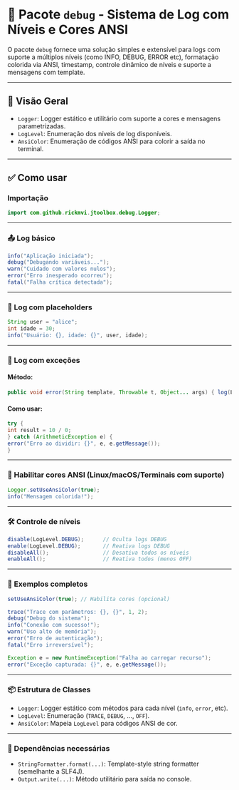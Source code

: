 # 🐞 Pacote `debug` - Sistema de Log com Níveis e Cores ANSI

O pacote `debug` fornece uma solução simples e extensível para logs com suporte a múltiplos níveis (como INFO, DEBUG, ERROR etc), formatação colorida via ANSI, timestamp, controle dinâmico de níveis e suporte a mensagens com template.

---

## 📘 Visão Geral

- `Logger`: Logger estático e utilitário com suporte a cores e mensagens parametrizadas.
- `LogLevel`: Enumeração dos níveis de log disponíveis.
- `AnsiColor`: Enumeração de códigos ANSI para colorir a saída no terminal.

---

## ✅ Como usar

### Importação

```java
import com.github.rickmvi.jtoolbox.debug.Logger;
```
---
### 📤 Log básico

```java
info("Aplicação iniciada");
debug("Debugando variáveis...");
warn("Cuidado com valores nulos");
error("Erro inesperado ocorreu");
fatal("Falha crítica detectada");
```
---
### 🧩 Log com placeholders

```java
String user = "alice";
int idade = 30;
info("Usuário: {}, idade: {}", user, idade);
```
---
### 🧨 Log com exceções

#### Método:
```java
public void error(String template, Throwable t, Object... args) { log(LogLevel.ERROR, template, t, args); }
```

#### Como usar:
```java
try {
int result = 10 / 0;
} catch (ArithmeticException e) {
error("Erro ao dividir: {}", e, e.getMessage());
}
```
---
### 🎨 Habilitar cores ANSI (Linux/macOS/Terminais com suporte)

```java
Logger.setUseAnsiColor(true);
info("Mensagem colorida!");
```
---
### 🛠️ Controle de níveis

```java
disable(LogLevel.DEBUG);      // Oculta logs DEBUG
enable(LogLevel.DEBUG);       // Reativa logs DEBUG
disableAll();                 // Desativa todos os níveis
enableAll();                  // Reativa todos (menos OFF)
```
---

### 🧪 Exemplos completos

```java
setUseAnsiColor(true); // Habilita cores (opcional)

trace("Trace com parâmetros: {}, {}", 1, 2);
debug("Debug do sistema");
info("Conexão com sucesso!");
warn("Uso alto de memória");
error("Erro de autenticação");
fatal("Erro irreversível");

Exception e = new RuntimeException("Falha ao carregar recurso");
error("Exceção capturada: {}", e, e.getMessage());
```
___

### 📦 Estrutura de Classes

* `Logger`: Logger estático com métodos para cada nível (`info`, `error`, etc).
* `LogLevel`: Enumeração (`TRACE`, `DEBUG`, ..., `OFF`).
* `AnsiColor`: Mapeia `LogLevel` para códigos ANSI de cor.

___

### 🧰 Dependências necessárias

* `StringFormatter.format(...)`: Template-style string formatter (semelhante a SLF4J).
* `Output.write(...)`: Método utilitário para saída no console.
